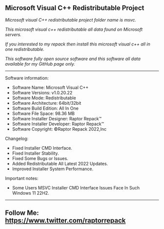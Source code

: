 Microsoft Visual C++ Redistributable Project
--------------------------------------------------------------------------------------------------------------------
*Microsoft visual C++ redistributable project folder name  is msvc.*

*This microsoft visual c++ redistributable all data found on Microsoft servers.*

*If you interested to my repack then install this microsoft visual c++ all in one redistributable.*

*This software fully open source software and this software all data available for my GitHub page only.*

--------------------------------------------------------------------------------------------------------------------

Software information:
- Software Name: Microsoft Visual C++
- Software Versions: v1.0.20.22
- Software Mode: Redistributable
- Software Architecture: 64bit/32bit
- Software Build Edition: All In One
- Software File Space: 98.36 MB
- Software Installer Designer: Raptor Repack™
- Software Installer Developer: Raptor Repack™
- Software Copyright: ©Raptor Repack 2022,Inc

Changelog:
- Fixed Installer CMD Interface.
- Fixed Installer Stability.
- Fixed Some Bugs or Issues.
- Added Redistributable All Latest 2022 Updates.
- Improved Installer System Performance.

Important notes:
- Some Users MSVC Installer CMD Interface Issues Face In Such Windows 11 22H2.
--------------------------------------------------------------------------------------------------------------------
Follow Me: https://www.twitter.com/raptorrepack
--------------------------------------------------------------------------------------------------------------------
